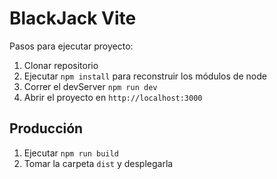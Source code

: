 # BlackJack Vite
Pasos para ejecutar proyecto:

1. Clonar repositorio
2. Ejecutar ```npm install``` para reconstruir los módulos de node
3. Correr el devServer ```npm run dev```
4. Abrir el proyecto en ```http://localhost:3000```

## Producción
1. Ejecutar ```npm run build```
2. Tomar la carpeta ```dist``` y desplegarla